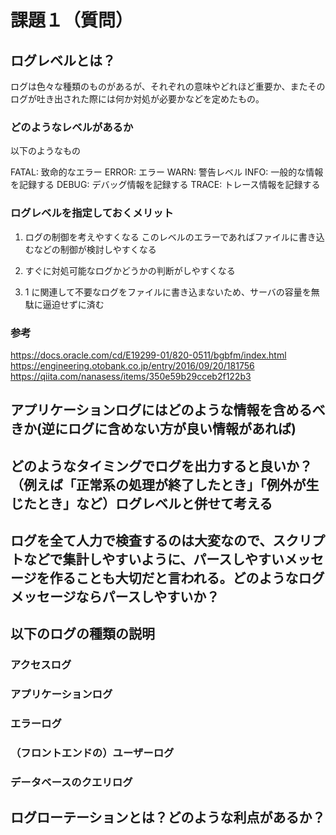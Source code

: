 # 課題１（質問）

## ログレベルとは？

ログは色々な種類のものがあるが、それぞれの意味やどれほど重要か、またそのログが吐き出された際には何か対処が必要かなどを定めたもの。

### どのようなレベルがあるか

以下のようなもの

FATAL: 致命的なエラー
ERROR: エラー
WARN: 警告レベル
INFO: 一般的な情報を記録する
DEBUG: デバッグ情報を記録する
TRACE: トレース情報を記録する

### ログレベルを指定しておくメリット

1. ログの制御を考えやすくなる
   このレベルのエラーであればファイルに書き込むなどの制御が検討しやすくなる

2. すぐに対処可能なログかどうかの判断がしやすくなる

3. 1 に関連して不要なログをファイルに書き込まないため、サーバの容量を無駄に逼迫せずに済む

### 参考

https://docs.oracle.com/cd/E19299-01/820-0511/bgbfm/index.html
https://engineering.otobank.co.jp/entry/2016/09/20/181756
https://qiita.com/nanasess/items/350e59b29cceb2f122b3

## アプリケーションログにはどのような情報を含めるべきか(逆にログに含めない方が良い情報があれば)

## どのようなタイミングでログを出力すると良いか？（例えば「正常系の処理が終了したとき」「例外が生じたとき」など）ログレベルと併せて考える

## ログを全て人力で検査するのは大変なので、スクリプトなどで集計しやすいように、パースしやすいメッセージを作ることも大切だと言われる。どのようなログメッセージならパースしやすいか？

## 以下のログの種類の説明

### アクセスログ

### アプリケーションログ

### エラーログ

### （フロントエンドの）ユーザーログ

### データベースのクエリログ

## ログローテーションとは？どのような利点があるか？
